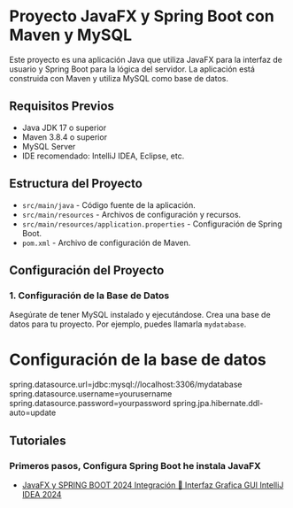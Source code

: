 # Proyecto JavaFX y Spring Boot con Maven y MySQL

Este proyecto es una aplicación Java que utiliza JavaFX para la interfaz de usuario y Spring Boot para la lógica del servidor. La aplicación está construida con Maven y utiliza MySQL como base de datos.

## Requisitos Previos

- Java JDK 17 o superior
- Maven 3.8.4 o superior
- MySQL Server
- IDE recomendado: IntelliJ IDEA, Eclipse, etc.

## Estructura del Proyecto

- `src/main/java` - Código fuente de la aplicación.
- `src/main/resources` - Archivos de configuración y recursos.
- `src/main/resources/application.properties` - Configuración de Spring Boot.
- `pom.xml` - Archivo de configuración de Maven.

## Configuración del Proyecto

### 1. Configuración de la Base de Datos

Asegúrate de tener MySQL instalado y ejecutándose. Crea una base de datos para tu proyecto. Por ejemplo, puedes llamarla `mydatabase`.

# Configuración de la base de datos
spring.datasource.url=jdbc:mysql://localhost:3306/mydatabase
spring.datasource.username=yourusername
spring.datasource.password=yourpassword
spring.jpa.hibernate.ddl-auto=update

## Tutoriales
### Primeros pasos, Configura Spring Boot he instala JavaFX
- <a href = "https://www.youtube.com/watch?v=KtCP-wzSTF0">JavaFX y SPRING BOOT 2024 Integración 🍃 Interfaz Grafica GUI IntelliJ IDEA 2024</a>
